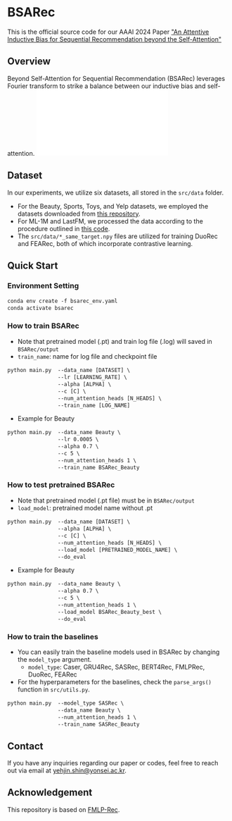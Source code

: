# BSARec
This is the official source code for our AAAI 2024 Paper ["An Attentive Inductive Bias for Sequential Recommendation beyond the Self-Attention"](https://arxiv.org/abs/2312.10325)

## Overview
Beyond Self-Attention for Sequential Recommendation (BSARec) leverages Fourier transform to strike a balance between our inductive bias and self-attention.
![BSARec](fig/model_architecture.pdf)

## Dataset
In our experiments, we utilize six datasets, all stored in the `src/data` folder. 
- For the Beauty, Sports, Toys, and Yelp datasets, we employed the datasets downloaded from [this repository]((https://github.com/Woeee/FMLP-Rec)). 
- For ML-1M and LastFM, we processed the data according to the procedure outlined in [this code](https://github.com/RUCAIBox/CIKM2020-S3Rec/blob/master/data/data_process.py).
- The `src/data/*_same_target.npy` files are utilized for training DuoRec and FEARec, both of which incorporate contrastive learning.

## Quick Start
### Environment Setting
```
conda env create -f bsarec_env.yaml
conda activate bsarec
```

### How to train BSARec
- Note that pretrained model (.pt) and train log file (.log) will saved in `BSARec/output`
- `train_name`: name for log file and checkpoint file
```
python main.py  --data_name [DATASET] \
                --lr [LEARNING_RATE] \
                --alpha [ALPHA] \ 
                --c [C] \
                --num_attention_heads [N_HEADS] \
                --train_name [LOG_NAME]
```
- Example for Beauty
```
python main.py  --data_name Beauty \
                --lr 0.0005 \
                --alpha 0.7 \
                --c 5 \
                --num_attention_heads 1 \
                --train_name BSARec_Beauty
```

### How to test pretrained BSARec
- Note that pretrained model (.pt file) must be in `BSARec/output`
- `load_model`: pretrained model name without .pt
```
python main.py  --data_name [DATASET] \
                --alpha [ALPHA] \ 
                --c [C] \
                --num_attention_heads [N_HEADS] \
                --load_model [PRETRAINED_MODEL_NAME] \
                --do_eval
```
- Example for Beauty
```
python main.py  --data_name Beauty \
                --alpha 0.7 \
                --c 5 \
                --num_attention_heads 1 \
                --load_model BSARec_Beauty_best \
                --do_eval
```

### How to train the baselines
- You can easily train the baseline models used in BSARec by changing the `model_type` argument.
    - `model_type`: Caser, GRU4Rec, SASRec, BERT4Rec, FMLPRec, DuoRec, FEARec
- For the hyperparameters for the baselines, check the `parse_args()` function in `src/utils.py`.
```
python main.py  --model_type SASRec \
                --data_name Beauty \
                --num_attention_heads 1 \
                --train_name SASRec_Beauty
```

## Contact
If you have any inquiries regarding our paper or codes, feel free to reach out via email at yehjin.shin@yonsei.ac.kr.

## Acknowledgement
This repository is based on [FMLP-Rec](https://github.com/Woeee/FMLP-Rec).